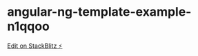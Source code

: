 # angular-ng-template-example-n1qqoo

[Edit on StackBlitz ⚡️](https://stackblitz.com/edit/angular-ng-template-example-n1qqoo)